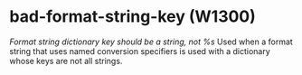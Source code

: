 # bad-format-string-key (W1300)

*Format string dictionary key should be a string, not %s* Used when a
format string that uses named conversion specifiers is used with a
dictionary whose keys are not all strings.
